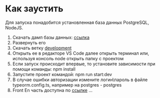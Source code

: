 # Как заустить
Для запуска понадобится установленная база данных PostgreSQL, NodeJS.

1. Скачать дамп базы данных: [ссылка](https://1drv.ms/u/s!ApMs21XKWuZBgoJk09aU5ddgebkHwg?e=SdD8z1)
2. Развернуть его
3. Скачать ветку [development](https://github.com/IvanovVlad/epam_web_task/tree/development)
4. Открыть ее в редакторе VS Code далее открыть терминал или, используя консоль node открыть папку с проектом
5. Если запуск происходит впервые, то установите зависимости при помощи команды: npm install
6. Запустите проект командой: npm run start:dev
7. В случае ошибки авторизации измените логин\пароль в файле typeorm.config.ts, например на postgres - postgres
8. Front En часть доступна по [ссылке](https://inspiring-carson-851983.netlify.app/src/)
...
